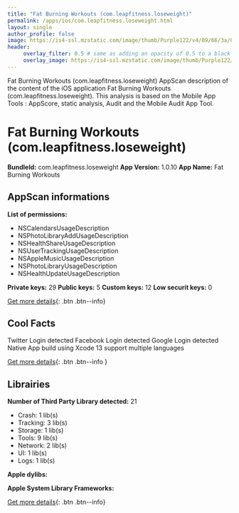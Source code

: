 ```yaml
---
title: "Fat Burning Workouts (com.leapfitness.loseweight)"
permalink: /apps/ios/com.leapfitness.loseweight.html
layout: single
author_profile: false
image: https://is4-ssl.mzstatic.com/image/thumb/Purple122/v4/09/66/3a/09663a30-1e57-600f-fef7-0b772637af75/AppIcon-0-0-1x_U007emarketing-0-0-0-3-0-0-sRGB-0-0-0-GLES2_U002c0-512MB-85-220-0-0.png/512x512bb.jpg
header: 
     overlay_filter: 0.5 # same as adding an opacity of 0.5 to a black background
     overlay_image: https://is4-ssl.mzstatic.com/image/thumb/Purple122/v4/09/66/3a/09663a30-1e57-600f-fef7-0b772637af75/AppIcon-0-0-1x_U007emarketing-0-0-0-3-0-0-sRGB-0-0-0-GLES2_U002c0-512MB-85-220-0-0.png/512x512bb.jpg
---
```

Fat Burning Workouts (com.leapfitness.loseweight) AppScan description of the content of the iOS application Fat Burning Workouts (com.leapfitness.loseweight). This analysis is based on the Mobile App Tools : AppScore, static analysis, Audit and the Mobile Audit App Tool.

# Fat Burning Workouts (com.leapfitness.loseweight)

**BundleId:** com.leapfitness.loseweight
**App Version:** 1.0.10
**App Name:** Fat Burning Workouts


## AppScan informations 

**List of permissions:** 
- NSCalendarsUsageDescription
- NSPhotoLibraryAddUsageDescription
- NSHealthShareUsageDescription
- NSUserTrackingUsageDescription
- NSAppleMusicUsageDescription
- NSPhotoLibraryUsageDescription
- NSHealthUpdateUsageDescription
  
  
**Private keys:** 29
**Public keys:** 5
**Custom keys:** 12
**Low securit keys:** 0
  
[Get more details](/pricing.html){: .btn .btn--info}

## Cool Facts

Twitter Login detected
Facebook Login detected
Google Login detected
Native App
build using Xcode 13
support multiple languages
  
[Get more details](/pricing.html){: .btn .btn--info }

## Librairies 
**Number of Third Party Library detected:** 21
- Crash: 1 lib(s)
- Tracking: 3 lib(s)
- Storage: 1 lib(s)
- Tools: 9 lib(s)
- Network: 2 lib(s)
- UI: 1 lib(s)
- Logs: 1 lib(s)


**Apple dylibs:**


**Apple System Library Frameworks:**


  
[Get more details](/pricing.html){: .btn .btn--info}

